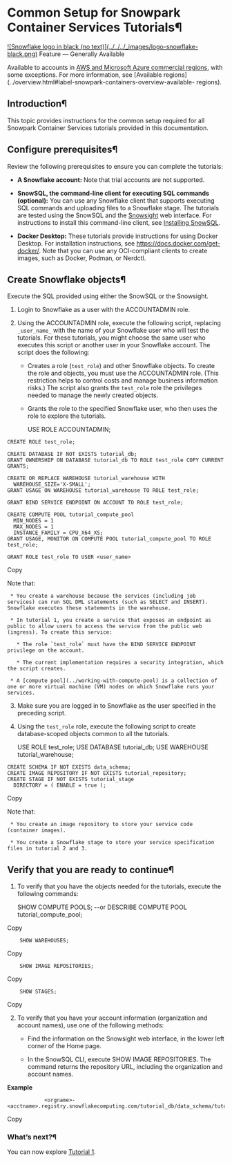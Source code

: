 # Common Setup for Snowpark Container Services Tutorials¶

[![Snowflake logo in black \(no text\)](../../../_images/logo-snowflake-
black.png)](../../../_images/logo-snowflake-black.png) Feature — Generally
Available

Available to accounts in [AWS and Microsoft Azure commercial
regions](../../../user-guide/intro-regions.html#label-na-general-regions),
with some exceptions. For more information, see [Available
regions](../overview.html#label-snowpark-containers-overview-available-
regions).

## Introduction¶

This topic provides instructions for the common setup required for all
Snowpark Container Services tutorials provided in this documentation.

## Configure prerequisites¶

Review the following prerequisites to ensure you can complete the tutorials:

  * **A Snowflake account:** Note that trial accounts are not supported.

  * **SnowSQL, the command-line client for executing SQL commands (optional):** You can use any Snowflake client that supports executing SQL commands and uploading files to a Snowflake stage. The tutorials are tested using the SnowSQL and the [Snowsight](../../../user-guide/ui-snowsight) web interface. For instructions to install this command-line client, see [Installing SnowSQL](../../../user-guide/snowsql-install-config).

  * **Docker Desktop:** These tutorials provide instructions for using Docker Desktop. For installation instructions, see <https://docs.docker.com/get-docker/>. Note that you can use any OCI-compliant clients to create images, such as Docker, Podman, or Nerdctl.

## Create Snowflake objects¶

Execute the SQL provided using either the SnowSQL or the Snowsight.

  1. Login to Snowflake as a user with the ACCOUNTADMIN role.

  2. Using the ACCOUNTADMIN role, execute the following script, replacing `_user_name_` with the name of your Snowflake user who will test the tutorials. For these tutorials, you might choose the same user who executes this script or another user in your Snowflake account. The script does the following:

     * Creates a role (`test_role`) and other Snowflake objects. To create the role and objects, you must use the ACCOUNTADMIN role. (This restriction helps to control costs and manage business information risks.) The script also grants the `test_role` role the privileges needed to manage the newly created objects.

     * Grants the role to the specified Snowflake user, who then uses the role to explore the tutorials.
    
        USE ROLE ACCOUNTADMIN;
    
    CREATE ROLE test_role;
    
    CREATE DATABASE IF NOT EXISTS tutorial_db;
    GRANT OWNERSHIP ON DATABASE tutorial_db TO ROLE test_role COPY CURRENT GRANTS;
    
    CREATE OR REPLACE WAREHOUSE tutorial_warehouse WITH
      WAREHOUSE_SIZE='X-SMALL';
    GRANT USAGE ON WAREHOUSE tutorial_warehouse TO ROLE test_role;
    
    GRANT BIND SERVICE ENDPOINT ON ACCOUNT TO ROLE test_role;
    
    CREATE COMPUTE POOL tutorial_compute_pool
      MIN_NODES = 1
      MAX_NODES = 1
      INSTANCE_FAMILY = CPU_X64_XS;
    GRANT USAGE, MONITOR ON COMPUTE POOL tutorial_compute_pool TO ROLE test_role;
    
    GRANT ROLE test_role TO USER <user_name>
    

Copy

Note that:

     * You create a warehouse because the services (including job services) can run SQL DML statements (such as SELECT and INSERT). Snowflake executes these statements in the warehouse.

     * In tutorial 1, you create a service that exposes an endpoint as public to allow users to access the service from the public web (ingress). To create this service:

       * The role `test_role` must have the BIND SERVICE ENDPOINT privilege on the account.

       * The current implementation requires a security integration, which the script creates.

     * A [compute pool](../working-with-compute-pool) is a collection of one or more virtual machine (VM) nodes on which Snowflake runs your services.

  3. Make sure you are logged in to Snowflake as the user specified in the preceding script.

  4. Using the `test_role` role, execute the following script to create database-scoped objects common to all the tutorials.
    
        USE ROLE test_role;
    USE DATABASE tutorial_db;
    USE WAREHOUSE tutorial_warehouse;
    
    CREATE SCHEMA IF NOT EXISTS data_schema;
    CREATE IMAGE REPOSITORY IF NOT EXISTS tutorial_repository;
    CREATE STAGE IF NOT EXISTS tutorial_stage
      DIRECTORY = ( ENABLE = true );
    

Copy

Note that:

     * You create an image repository to store your service code (container images).

     * You create a Snowflake stage to store your service specification files in tutorial 2 and 3.

## Verify that you are ready to continue¶

  1. To verify that you have the objects needed for the tutorials, execute the following commands:
    
        SHOW COMPUTE POOLS; --or DESCRIBE COMPUTE POOL tutorial_compute_pool;
    

Copy

    
        SHOW WAREHOUSES;
    

Copy

    
        SHOW IMAGE REPOSITORIES;
    

Copy

    
        SHOW STAGES;
    

Copy

  2. To verify that you have your account information (organization and account names), use one of the following methods:

     * Find the information on the Snowsight web interface, in the lower left corner of the Home page.

     * In the SnowSQL CLI, execute SHOW IMAGE REPOSITORIES. The command returns the repository URL, including the organization and account names.

**Example**

        
                <orgname>-<acctname>.registry.snowflakecomputing.com/tutorial_db/data_schema/tutorial_repository
        

Copy

### What’s next?¶

You can now explore [Tutorial 1](tutorial-1).

